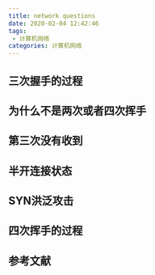 ```yaml
---
title: network questions
date: 2020-02-04 12:42:46
tags:
 - 计算机网络
categories: 计算机网络
---
```


## 三次握手的过程

## 为什么不是两次或者四次挥手

## 第三次没有收到

## 半开连接状态

## SYN洪泛攻击

## 四次挥手的过程

## 参考文献
